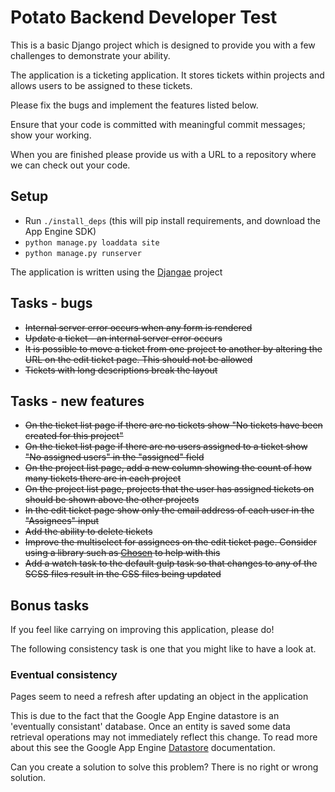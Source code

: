 
# Potato Backend Developer Test

This is a basic Django project which is designed to provide you with a few challenges to demonstrate your ability.

The application is a ticketing application. It stores tickets within projects and allows users to be assigned to these tickets.

Please fix the bugs and implement the features listed below.

Ensure that your code is committed with meaningful commit messages; show your working.

When you are finished please provide us with a URL to a repository where we can check out your code.

## Setup

- Run `./install_deps` (this will pip install requirements, and download the App Engine SDK)
- `python manage.py loaddata site`
- `python manage.py runserver`

The application is written using the [Djangae](http://djangae.readthedocs.org/en/latest/) project

## Tasks - bugs

- ~~Internal server error occurs when any form is rendered~~
- ~~Update a ticket - an internal server error occurs~~
- ~~It is possible to move a ticket from one project to another by altering the URL on the edit ticket page. This should not be allowed~~
- ~~Tickets with long descriptions break the layout~~

## Tasks - new features

- ~~On the ticket list page if there are no tickets show "No tickets have been created for this project"~~
- ~~On the ticket list page if there are no users assigned to a ticket show "No assigned users" in the "assigned" field~~
- ~~On the project list page, add a new column showing the count of how many tickets there are in each project~~
- ~~On the project list page, projects that the user has assigned tickets on should be shown above the other projects~~
- ~~In the edit ticket page show only the email address of each user in the "Assignees" input~~
- ~~Add the ability to delete tickets~~
- ~~Improve the multiselect for assignees on the edit ticket page. Consider using a library such as [Chosen](http://harvesthq.github.io/chosen/) to help with this~~
- ~~Add a watch task to the default gulp task so that changes to any of the SCSS files result in the CSS files being updated~~


## Bonus tasks

If you feel like carrying on improving this application, please do!

The following consistency task is one that you might like to have a look at.

### Eventual consistency

Pages seem to need a refresh after updating an object in the application

This is due to the fact that the Google App Engine datastore is an 'eventually consistant' database. Once an entity is saved some data retrieval operations may not immediately reflect this change. To read more about this see the Google App Engine [Datastore](https://cloud.google.com/appengine/docs/python/datastore/) documentation.

Can you create a solution to solve this problem?  There is no right or wrong solution.
